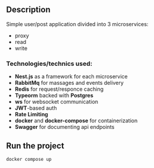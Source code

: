 ## Description

Simple user/post application divided into 3 microservices:
- proxy
- read
- write

### Technologies/technics used:
- **Nest.js** as a framework for each microservice
- **RabbitMq** for massages and events delivery 
- **Redis** for request/responce caching
- **Typeorm** backed with **Postgres**
- **ws** for websocket communication
- **JWT**-based auth
- **Rate Limiting**
- **docker** and **docker-compose** for containerization
- **Swagger** for documenting api endpoints

## Run the project
```bash
docker compose up
```

